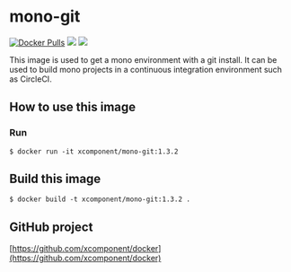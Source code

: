 # mono-git

[![Docker Pulls](https://img.shields.io/docker/pulls/xcomponent/mono-git.svg)](https://store.docker.com/communit2/images/xcomponent/mono-git)
[![](https://images.microbadger.com/badges/version/xcomponent/mono-git.svg)](https://store.docker.com/community/images/xcomponent/mono-git)
[![](https://images.microbadger.com/badges/image/xcomponent/mono-git.svg)](https://store.docker.com/community/images/xcomponent/mono-git)

This image is used to get a mono environment with a git install.
It can be used to build mono projects in a continuous integration environment such as CircleCI.

## How to use this image

### Run

```
$ docker run -it xcomponent/mono-git:1.3.2
```

## Build this image

```
$ docker build -t xcomponent/mono-git:1.3.2 .
```

## GitHub project

[https://github.com/xcomponent/docker](https://github.com/xcomponent/docker)

